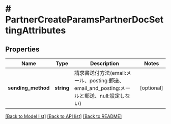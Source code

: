 # # PartnerCreateParamsPartnerDocSettingAttributes

## Properties

Name | Type | Description | Notes
------------ | ------------- | ------------- | -------------
**sending_method** | **string** | 請求書送付方法(email:メール、posting:郵送、email_and_posting:メールと郵送、null:設定しない) | [optional]

[[Back to Model list]](../../README.md#models) [[Back to API list]](../../README.md#endpoints) [[Back to README]](../../README.md)
